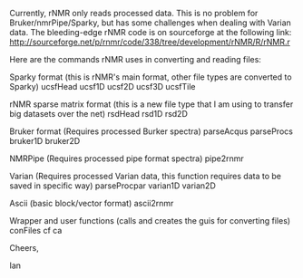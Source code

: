 Currently, rNMR only reads processed data. This is no problem for Bruker/nmrPipe/Sparky, but has some challenges when dealing with Varian data. The bleeding-edge rNMR code is on sourceforge at the following link:
http://sourceforge.net/p/rnmr/code/338/tree/development/rNMR/R/rNMR.r
 
Here are the commands rNMR uses in converting and reading files:

Sparky format (this is rNMR's main format, other file types are converted to Sparky)
 ucsfHead
 ucsf1D
 ucsf2D
 ucsf3D
 ucsfTile

rNMR sparse matrix format (this is a new file type that I am using to transfer big datasets over the net)
 rsdHead
 rsd1D
 rsd2D

Bruker format (Requires processed Burker spectra)
 parseAcqus
 parseProcs
 bruker1D
 bruker2D

NMRPipe (Requires processed pipe format spectra)
 pipe2rnmr

Varian (Requires processed Varian data, this function requires data to be saved in specific way)
 parseProcpar
 varian1D
 varian2D

Ascii (basic block/vector format)
 ascii2rnmr

Wrapper and user functions (calls and creates the guis for converting files)
 conFiles
 cf
 ca

Cheers,

Ian

